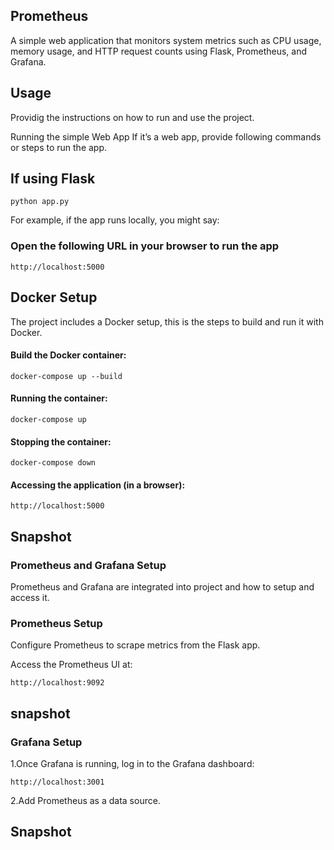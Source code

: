 ## Prometheus 
 A simple web application that monitors system metrics such as CPU usage, memory usage, and HTTP request counts using Flask, Prometheus, and Grafana.

## Usage
Providig the instructions on how to run and use the project.

Running the simple Web App
If it’s a web app, provide following commands or steps to run the app.

## If using Flask
```
python app.py
```

For example, if the app runs locally, you might say:


### Open the following URL in your browser to run the app
```
http://localhost:5000
```
## Docker Setup
The project includes a Docker setup, this is the steps to build and run it with Docker.

#### Build the Docker container:
```
docker-compose up --build
```
#### Running the container:
```
docker-compose up
```
#### Stopping the container:
```
docker-compose down
```
#### Accessing the application (in a browser):
```
http://localhost:5000
```
## Snapshot

### Prometheus and Grafana Setup

 Prometheus and Grafana are integrated into project and how to setup and access it.

###  Prometheus Setup
Configure Prometheus to scrape metrics from the Flask app.

Access the Prometheus UI at:
```
http://localhost:9092
```
## snapshot

### Grafana Setup

1.Once Grafana is running, log in to the Grafana dashboard:
```
http://localhost:3001
```
2.Add Prometheus as a data source.

## Snapshot

